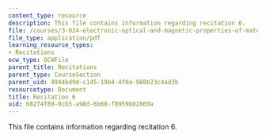 ```yaml
---
content_type: resource
description: This file contains information regarding recitation 6.
file: /courses/3-024-electronic-optical-and-magnetic-properties-of-materials-spring-2013/68274f890cb5a98d6b68f8959b02869a_MIT3_024S13_2012rec6.pdf
file_type: application/pdf
learning_resource_types:
- Recitations
ocw_type: OCWFile
parent_title: Recitations
parent_type: CourseSection
parent_uid: 4944bd9d-c145-19b4-4f0a-988b23c4ad3b
resourcetype: Document
title: Recitation 6
uid: 68274f89-0cb5-a98d-6b68-f8959b02869a
---
```

This file contains information regarding recitation 6.

